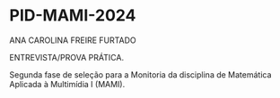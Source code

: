 # PID-MAMI-2024
ANA CAROLINA FREIRE FURTADO 

ENTREVISTA/PROVA PRÁTICA.

Segunda fase de seleção para a Monitoria da disciplina de Matemática Aplicada à Multimídia I (MAMI). 
